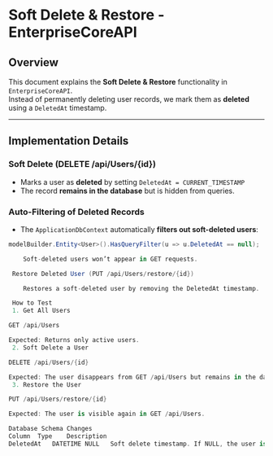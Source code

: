 # Soft Delete & Restore - EnterpriseCoreAPI

##  Overview
This document explains the **Soft Delete & Restore** functionality in `EnterpriseCoreAPI`.  
Instead of permanently deleting user records, we mark them as **deleted** using a `DeletedAt` timestamp.

---

##  **Implementation Details**
###  **Soft Delete (DELETE /api/Users/{id})**
- Marks a user as **deleted** by setting `DeletedAt = CURRENT_TIMESTAMP`
- The record **remains in the database** but is hidden from queries.

###  **Auto-Filtering of Deleted Records**
- The `ApplicationDbContext` automatically **filters out soft-deleted users**:
```csharp
modelBuilder.Entity<User>().HasQueryFilter(u => u.DeletedAt == null);

    Soft-deleted users won’t appear in GET requests.

 Restore Deleted User (PUT /api/Users/restore/{id})

    Restores a soft-deleted user by removing the DeletedAt timestamp.

 How to Test
 1. Get All Users

GET /api/Users

Expected: Returns only active users.
 2. Soft Delete a User

DELETE /api/Users/{id}

Expected: The user disappears from GET /api/Users but remains in the database.
 3. Restore the User

PUT /api/Users/restore/{id}

Expected: The user is visible again in GET /api/Users.

Database Schema Changes
Column	Type	Description
DeletedAt	DATETIME NULL	Soft delete timestamp. If NULL, the user is active.
